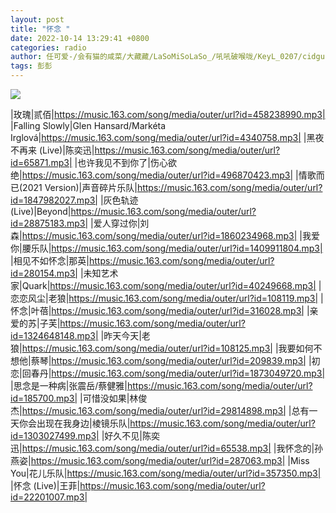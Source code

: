 ```yaml
---
layout: post
title: "怀念 "
date: 2022-10-14 13:29:41 +0800
categories: radio
author: 任可爱-/会有猫的咸菜/大藏藏/LaSoMiSoLaSo_/吼吼破喉咙/KeyL_0207/cidgur
tags: 彭彭
---
```

![]({{site.baseurl}}/images/cover_20221014.jpg)

|玫瑰|贰佰|https://music.163.com/song/media/outer/url?id=458238990.mp3|
|Falling Slowly|Glen Hansard/Markéta Irglová|https://music.163.com/song/media/outer/url?id=4340758.mp3|
|黑夜不再来 (Live)|陈奕迅|https://music.163.com/song/media/outer/url?id=65871.mp3|
|也许我见不到你了|伤心欲绝|https://music.163.com/song/media/outer/url?id=496870423.mp3|
|情歌而已(2021 Version)|声音碎片乐队|https://music.163.com/song/media/outer/url?id=1847982027.mp3|
|灰色轨迹 (Live)|Beyond|https://music.163.com/song/media/outer/url?id=28875183.mp3|
|爱人穿过你|刘森|https://music.163.com/song/media/outer/url?id=1860234968.mp3|
|我爱你|腰乐队|https://music.163.com/song/media/outer/url?id=1409911804.mp3|
|相见不如怀念|那英|https://music.163.com/song/media/outer/url?id=280154.mp3|
|未知艺术家|Quark|https://music.163.com/song/media/outer/url?id=40249668.mp3|
|恋恋风尘|老狼|https://music.163.com/song/media/outer/url?id=108119.mp3|
|怀念|叶蓓|https://music.163.com/song/media/outer/url?id=316028.mp3|
|亲爱的苏|子芙|https://music.163.com/song/media/outer/url?id=1324648148.mp3|
|昨天今天|老狼|https://music.163.com/song/media/outer/url?id=108125.mp3|
|我要如何不想他|蔡琴|https://music.163.com/song/media/outer/url?id=209839.mp3|
|初恋|回春丹|https://music.163.com/song/media/outer/url?id=1873049720.mp3|
|思念是一种病|张震岳/蔡健雅|https://music.163.com/song/media/outer/url?id=185700.mp3|
|可惜没如果|林俊杰|https://music.163.com/song/media/outer/url?id=29814898.mp3|
|总有一天你会出现在我身边|棱镜乐队|https://music.163.com/song/media/outer/url?id=1303027499.mp3|
|好久不见|陈奕迅|https://music.163.com/song/media/outer/url?id=65538.mp3|
|我怀念的|孙燕姿|https://music.163.com/song/media/outer/url?id=287063.mp3|
|Miss You|花儿乐队|https://music.163.com/song/media/outer/url?id=357350.mp3|
|怀念 (Live)|王菲|https://music.163.com/song/media/outer/url?id=22201007.mp3|

